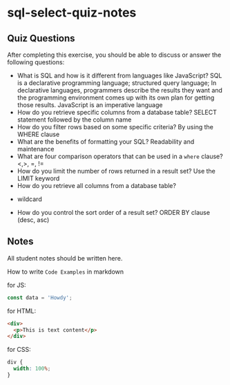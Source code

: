# sql-select-quiz-notes

## Quiz Questions

After completing this exercise, you should be able to discuss or answer the following questions:

- What is SQL and how is it different from languages like JavaScript?
  SQL is a declarative programming language; structured query language; In declarative languages, programmers describe the results they want and the programming environment comes up with its own plan for getting those results. JavaScript is an imperative language
- How do you retrieve specific columns from a database table?
  SELECT statement followed by the column name
- How do you filter rows based on some specific criteria?
  By using the WHERE clause
- What are the benefits of formatting your SQL?
  Readability and maintenance
- What are four comparison operators that can be used in a `where` clause?
  <,>, =, !=
- How do you limit the number of rows returned in a result set?
  Use the LIMIT keyword
- How do you retrieve all columns from a database table?

* wildcard

- How do you control the sort order of a result set?
  ORDER BY clause (desc, asc)

## Notes

All student notes should be written here.

How to write `Code Examples` in markdown

for JS:

```javascript
const data = 'Howdy';
```

for HTML:

```html
<div>
  <p>This is text content</p>
</div>
```

for CSS:

```css
div {
  width: 100%;
}
```
